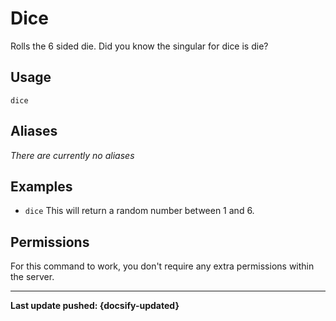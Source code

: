 # Dice
Rolls the 6 sided die. Did you know the singular for dice is die?

## Usage
`dice`

## Aliases
*There are currently no aliases*

## Examples
- `dice` This will return a random number between 1 and 6.

## Permissions
For this command to work, you don't require any extra permissions within the server.

----

**Last update pushed: {docsify-updated}**